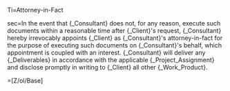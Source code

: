 Ti=Attorney-in-Fact

sec=In the event that {_Consultant} does not, for any reason, execute such documents within a reasonable time after {_Client}'s request, {_Consultant} hereby irrevocably appoints {_Client} as {_Consultant}'s attorney-in-fact for the purpose of executing such documents on {_Consultant}'s behalf, which appointment is coupled with an interest. {_Consultant} will deliver any {_Deliverables} in accordance with the applicable {_Project_Assignment} and disclose promptly in writing to {_Client} all other {_Work_Product}.

=[Z/ol/Base]
